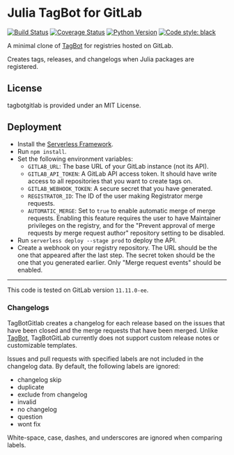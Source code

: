 # Julia TagBot for GitLab

[![Build Status](https://travis-ci.org/invenia/tagbotgitlab.svg?branch=master)](https://travis-ci.org/invenia/tagbotgitlab?branch=master)
[![Coverage Status](https://coveralls.io/repos/github/invenia/tagbotgitlab/badge.svg?branch=master)](https://coveralls.io/github/invenia/tagbotgitlab)
[![Python Version](https://img.shields.io/badge/python-3.6%20%7C%203.7-blue.svg)](https://www.python.org/)
[![Code style: black](https://img.shields.io/badge/code%20style-black-000000.svg)](https://github.com/ambv/black)

A minimal clone of [TagBot](https://github.com/JuliaRegistries/TagBot) for registries hosted on GitLab.

Creates tags, releases, and changelogs when Julia packages are registered.

## License

tagbotgitlab is provided under an MIT License.

## Deployment

- Install the [Serverless Framework](https://serverless.com).
- Run `npm install`.
- Set the following environment variables:
  - `GITLAB_URL`: The base URL of your GitLab instance (not its API).
  - `GITLAB_API_TOKEN`: A GitLab API access token.
    It should have write access to all repositories that you want to create tags on.
  - `GITLAB_WEBHOOK_TOKEN`: A secure secret that you have generated.
  - `REGISTRATOR_ID`: The ID of the user making Registrator merge requests.
  - `AUTOMATIC_MERGE`: Set to `true` to enable automatic merge of merge requests.
    Enabling this feature requires the user to have Maintainer privileges on the registry, and for the "Prevent approval of merge requests by merge request author" repository setting to be disabled.
- Run `serverless deploy --stage prod` to deploy the API.
- Create a webhook on your registry repository.
  The URL should be the one that appeared after the last step.
  The secret token should be the one that you generated earlier.
  Only "Merge request events" should be enabled.

---

This code is tested on GitLab version `11.11.0-ee`.

### Changelogs

TagBotGitlab creates a changelog for each release based on the issues that have been closed and the merge requests that have been merged. Unlike [TagBot](https://github.com/JuliaRegistries/TagBot), TagBotGitLab currently does not support custom release notes or customizable templates.

Issues and pull requests with specified labels are not included in the changelog data.
By default, the following labels are ignored:

- changelog skip
- duplicate
- exclude from changelog
- invalid
- no changelog
- question
- wont fix

White-space, case, dashes, and underscores are ignored when comparing labels.

